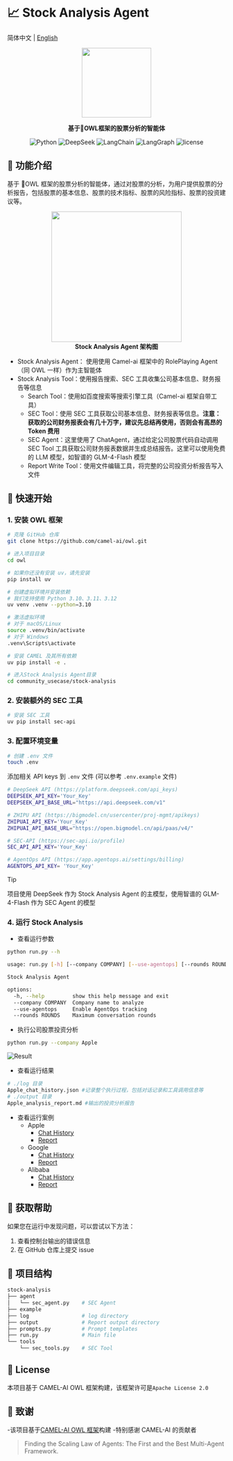 # 📈 Stock Analysis Agent

简体中文 | [English](README-en.md)

<p>
	<p align="center">
		<img height=160 src="http://cdn.oyster-iot.cloud/stock-analysis.png">
	</p>
	<p align="center">
		<b face="雅黑">基于🦉OWL框架的股票分析的智能体</b>
	<p>
</p>
<p align="center">
<img alt="Python" src="https://img.shields.io/badge/Python-3.10%2B-blue"/>
<img alt="DeepSeek" src="https://img.shields.io/badge/DeepSeek-V3-blue"/>
<img alt="LangChain" src="https://img.shields.io/badge/Camelai-0.2.35-yellowgreen"/>
<img alt="LangGraph" src="https://img.shields.io/badge/OWL-0.0.1+-yellow"/>
<img alt="license" src="https://img.shields.io/badge/license-MIT-lightgrey"/>
</p>

## 📖 功能介绍

基于 🦉OWL 框架的股票分析的智能体，通过对股票的分析，为用户提供股票的分析报告，包括股票的基本信息、股票的技术指标、股票的风险指标、股票的投资建议等。

<p align="center">
		<img height=300 src="http://cdn.oyster-iot.cloud/20250330173653.png"><br>
		<b face="雅黑">Stock Analysis Agent 架构图</b>
<p>

- Stock Analysis Agent： 使用使用 Camel-ai 框架中的 RolePlaying Agent（同 OWL 一样）作为主智能体
- Stock Analysis Tool：使用报告搜索、SEC 工具收集公司基本信息、财务报告等信息
  - Search Tool：使用如百度搜索等搜索引擎工具（Camel-ai 框架自带工具）
  - SEC Tool：使用 SEC 工具获取公司基本信息、财务报表等信息。**注意：获取的公司财务报表会有几十万字，建议先总结再使用，否则会有高昂的 Token 费用**
  - SEC Agent：这里使用了 ChatAgent，通过给定公司股票代码自动调用 SEC Tool 工具获取公司财务报表数据并生成总结报告。这里可以使用免费的 LLM 模型，如智谱的 GLM-4-Flash 模型
  - Report Write Tool：使用文件编辑工具，将完整的公司投资分析报告写入文件

## 🚀 快速开始

### 1. 安装 OWL 框架

```bash
# 克隆 GitHub 仓库
git clone https://github.com/camel-ai/owl.git

# 进入项目目录
cd owl

# 如果你还没有安装 uv，请先安装
pip install uv

# 创建虚拟环境并安装依赖
# 我们支持使用 Python 3.10、3.11、3.12
uv venv .venv --python=3.10

# 激活虚拟环境
# 对于 macOS/Linux
source .venv/bin/activate
# 对于 Windows
.venv\Scripts\activate

# 安装 CAMEL 及其所有依赖
uv pip install -e .

# 进入Stock Analysis Agent目录
cd community_usecase/stock-analysis

```

### 2. 安装额外的 SEC 工具

```bash
# 安装 SEC 工具
uv pip install sec-api
```

### 3. 配置环境变量

```bash
# 创建 .env 文件
touch .env
```

添加相关 API keys 到 `.env` 文件 (可以参考 `.env.example` 文件)

```bash
# DeepSeek API (https://platform.deepseek.com/api_keys)
DEEPSEEK_API_KEY='Your_Key'
DEEPSEEK_API_BASE_URL="https://api.deepseek.com/v1"

# ZHIPU API (https://bigmodel.cn/usercenter/proj-mgmt/apikeys)
ZHIPUAI_API_KEY='Your_Key'
ZHIPUAI_API_BASE_URL="https://open.bigmodel.cn/api/paas/v4/"

# SEC-API (https://sec-api.io/profile)
SEC_API_API_KEY='Your_Key'

# AgentOps API (https://app.agentops.ai/settings/billing)
AGENTOPS_API_KEY= 'Your_Key'
```

> [!TIP]
> 项目使用 DeepSeek 作为 Stock Analysis Agent 的主模型，使用智谱的 GLM-4-Flash 作为 SEC Agent 的模型

### 4. 运行 Stock Analysis

- 查看运行参数

```bash
python run.py --h

usage: run.py [-h] [--company COMPANY] [--use-agentops] [--rounds ROUNDS]

Stock Analysis Agent

options:
  -h, --help         show this help message and exit
  --company COMPANY  Company name to analyze
  --use-agentops     Enable AgentOps tracking
  --rounds ROUNDS    Maximum conversation rounds
```

- 执行公司股票投资分析

```bash
python run.py --company Apple
```

![Result](http://cdn.oyster-iot.cloud/20250330224554.png)

- 查看运行结果

```bash
# ./log 目录
Apple_chat_history.json #记录整个执行过程，包括对话记录和工具调用信息等
# ./output 目录
Apple_analysis_report.md #输出的投资分析报告
```

- 查看运行案例
  - Apple
    - [Chat History](./example/Apple/Apple_chat_history.json)
    - [Report](./example/Apple/Apple_analysis_report.md)
  - Google
    - [Chat History](./example/Google/Google_chat_history.json)
    - [Report](./example/Google/Google_analysis_report.md)
  - Alibaba
    - [Chat History](./example/Alibaba/Alibaba_chat_history.json)
    - [Report](./example/Alibaba/Alibaba_analysis_report.md)

## 🥰 获取帮助

如果您在运行中发现问题，可以尝试以下方法：

1. 查看控制台输出的错误信息
2. 在 GitHub 仓库上提交 issue

## 📂 项目结构

```bash
stock-analysis
├── agent
│   └── sec_agent.py    # SEC Agent
├── example
├── log                 # log directory
├── output              # Report output directory
├── prompts.py          # Prompt templates
├── run.py              # Main file
└── tools
    └── sec_tools.py    # SEC Tool
```

## 📝 License

本项目基于 CAMEL-AI OWL 框架构建，该框架许可是`Apache License 2.0`

## 🙏 致谢

-该项目基于[CAMEL-AI OWL 框架](https://github.com/camel-ai/owl)构建 -特别感谢 CAMEL-AI 的贡献者

> Finding the Scaling Law of Agents: The First and the Best Multi-Agent Framework.
